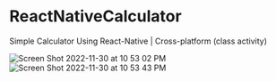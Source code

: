 # ReactNativeCalculator
Simple Calculator Using React-Native | Cross-platform (class activity)

![Screen Shot 2022-11-30 at 10 53 02 PM](https://user-images.githubusercontent.com/89030742/204962596-cd297520-9df7-4a70-b55a-0e5c182cf29d.png)
![Screen Shot 2022-11-30 at 10 53 43 PM](https://user-images.githubusercontent.com/89030742/204962602-008d483b-5fa4-4227-b953-ce5fde3b88fa.png)
